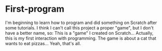 # First-program
I'm beginning to learn how to program and did something on Scratch after some tutorials.
I think I can't call this project a proper "game", but I don't have a better name, so: This is a "game" I created on Scratch... Actually, this is my first interaction with programming.
The game is about a cat that wants to eat pizzas... Yeah, that's all.
